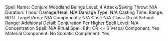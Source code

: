 
Spell Name: Conjure Woodland Beings
Level: 4
Attack/Saving Throw: N/A
Duration: 1 hour
Damage/Heal: N/A
Damage Type: N/A
Casting Time: 
Range: 60 ft.
Target/Area: N/A
Components: N/A
Cost: N/A
Class: Druid
School:  Ranger
Additional Detail: Conjuration
Per Higher Spell Level: N/A
Concentration Spell: N/A
Ritual Spell:  8th: CR <= 6
Verbal Component: Yes
Material Component: No
Somatic Component: Yes

